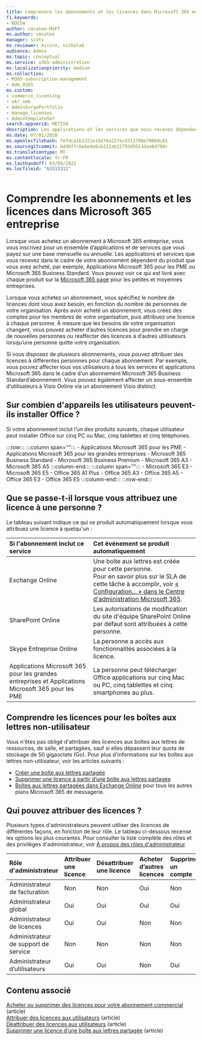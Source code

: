 ```yaml
---
title: Comprendre les abonnements et les licences dans Microsoft 365 entreprise
f1.keywords:
- NOCSH
author: cmcatee-MSFT
ms.author: cmcatee
manager: scotv
ms.reviewer: micurn, nicholak
audience: Admin
ms.topic: conceptual
ms.service: o365-administration
ms.localizationpriority: medium
ms.collection:
- M365-subscription-management
- Adm_O365
ms.custom:
- commerce_licensing
- okr_smb
- AdminSurgePortfolio
- manage_licenses
- AdminTemplateSet
search.appverid: MET150
description: Les applications et les services que vous recevez dépendent du produit Microsoft 365 que vous avez acheté, par exemple Applications Microsoft 365 pour les PME.
ms.date: 07/01/2020
ms.openlocfilehash: fefdca1b1321e19d76a227ecd313708e700b9c01
ms.sourcegitcommit: bdd6ffc6ebe4e6cb212ab22793d9513dae6d798c
ms.translationtype: MT
ms.contentlocale: fr-FR
ms.lasthandoff: 03/08/2022
ms.locfileid: "63313312"
---
```

# <a name="understand-subscriptions-and-licenses-in-microsoft-365-for-business"></a>Comprendre les abonnements et les licences dans Microsoft 365 entreprise

Lorsque vous achetez un abonnement à Microsoft 365 entreprise, vous vous inscrivez pour un ensemble d’applications et de services que vous payez sur une base mensuelle ou annuelle. Les applications et services que vous recevez dans le cadre de votre abonnement dépendent du produit que vous avez acheté, par exemple, Applications Microsoft 365 pour les PME ou Microsoft 365 Business Standard. Vous pouvez voir ce qui est livré avec chaque produit sur la [Microsoft 365 page](https://products.office.com/compare-all-microsoft-office-products?&activetab=tab:primaryr1) pour les petites et moyennes entreprises.

Lorsque vous achetez un abonnement, vous spécifiez le nombre de licences dont vous avez besoin, en fonction du nombre de personnes de votre organisation. Après avoir acheté un abonnement, vous créez des comptes pour les membres de votre organisation, puis attribuez une licence à chaque personne. À mesure que les besoins de votre organisation changent, vous pouvez acheter d’autres licences pour prendre en charge de nouvelles personnes ou réaffecter des licences à d’autres utilisateurs lorsqu’une personne quitte votre organisation.

Si vous disposez de plusieurs abonnements, vous pouvez attribuer des licences à différentes personnes pour chaque abonnement. Par exemple, vous pouvez affecter tous vos utilisateurs à tous les services et applications Microsoft 365 dans le cadre d’un abonnement Microsoft 365 Business Standard’abonnement. Vous pouvez également affecter un sous-ensemble d’utilisateurs à Visio Online via un abonnement Visio distinct.

## <a name="how-many-devices-can-people-install-office-on"></a>Sur combien d'appareils les utilisateurs peuvent-ils installer Office ?

Si votre abonnement inclut l’un des produits suivants, chaque utilisateur peut installer Office sur cinq PC ou Mac, cinq tablettes et cinq téléphones.

:::row:::
   :::column span="":::
        - Applications Microsoft 365 pour les PME - Applications Microsoft 365 pour les grandes entreprises - Microsoft 365 Business Standard - Microsoft 365 Business Premium - Microsoft 365 A3 - Microsoft 365 A5
   :::column-end:::
   :::column span="":::
        - Microsoft 365 E3 - Microsoft 365 E5 - Office 365 A1 Plus - Office 365 A3 - Office 365 A5 - Office 365 E3 - Office 365 E5
   :::column-end:::
:::row-end:::

## <a name="what-happens-when-you-assign-a-license-to-someone"></a>Que se passe-t-il lorsque vous attribuez une licence à une personne ?

Le tableau suivant indique ce qui se produit automatiquement lorsque vous attribuez une licence à quelqu'un :
  
|**Si l'abonnement inclut ce service**|**Cet événement se produit automatiquement**|
|:-----|:-----|
|Exchange Online  <br/> |Une boîte aux lettres est créée pour cette personne. <br/> Pour en savoir plus sur le SLA de cette tâche à accomplir, voir [« Configuration... » dans le Centre d'administration Microsoft 365](https://support.microsoft.com/help/2635238/setting-up-messages-in-the-office-365-admin-center). |
|SharePoint Online  <br/> |Les autorisations de modification du site d'équipe SharePoint Online par défaut sont attribuées à cette personne.  <br/> |
|Skype Entreprise Online  <br/> |La personne a accès aux fonctionnalités associées à la licence.  <br/> |
|Applications Microsoft 365 pour les grandes entreprises et Applications Microsoft 365 pour les PME  <br/> |La personne peut télécharger Office applications sur cinq Mac ou PC, cinq tablettes et cinq smartphones au plus.  <br/> |

## <a name="understand-licenses-for-non-user-mailboxes"></a>Comprendre les licences pour les boîtes aux lettres non-utilisateur

Vous n'êtes pas obligé d'attribuer des licences aux boîtes aux lettres de ressources, de salle, et partagées, sauf si elles dépassent leur quota de stockage de 50 gigaoctets (Go). Pour plus d'informations sur les boîtes aux lettres non-utilisateur, voir les articles suivants :
  
- [Créer une boîte aux lettres partagée](../../admin/email/create-a-shared-mailbox.md)
- [Supprimer une licence à partir d’une boîte aux lettres partagée](../../admin/email/remove-license-from-shared-mailbox.md)
- [Boîtes aux lettres partagées dans Exchange Online](/exchange/collaboration-exo/shared-mailboxes) pour tous les autres plans Microsoft 365 de messagerie.

## <a name="who-can-assign-licenses"></a>Qui pouvez attribuer des licences ?

Plusieurs types d'administrateurs peuvent utiliser des licences de différentes façons, en fonction de leur rôle. Le tableau ci-dessous recense les options les plus courantes. Pour consulter la liste complète des rôles et des privilèges d'administrateur, voir [À propos des rôles d'administrateur](../../admin/add-users/about-admin-roles.md).
  
|**Rôle d'administrateur**|**Attribuer une licence**|**Désattribuer une licence**|**Acheter d’autres licences**|**Supprimer un compte**|
|:-----|:-----|:-----|:-----|:-----|
|Administrateur de facturation  <br/> |Non  <br/> |Non  <br/> |Oui  <br/> |Non  <br/> |
|Administrateur global  <br/> |Oui  <br/> |Oui  <br/> |Oui  <br/> |Oui  <br/> |
|Administrateur de licences <br/> |Oui <br/>|Oui <br/> |Non <br/> |Non <br/> |
|Administrateur de support de service  <br/> |Non  <br/> |Non  <br/> |Non  <br/> |Non  <br/> |
|Administrateur d’utilisateurs  <br/> |Oui  <br/> |Oui  <br/> |Non  <br/> |Oui  <br/> |

## <a name="related-content"></a>Contenu associé

[Acheter ou supprimer des licences pour votre abonnement commercial](buy-licenses.md) (article)\
[Attribuer des licences aux utilisateurs](../../admin/manage/assign-licenses-to-users.md) (article)\
[Déattribuer des licences aux utilisateurs](../../admin/manage/remove-licenses-from-users.md) (article)\
[Supprimer une licence d’une boîte aux lettres partagée](../../admin/email/remove-license-from-shared-mailbox.md) (article)
